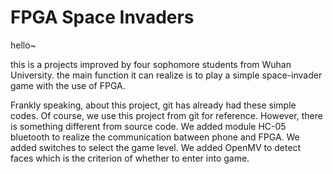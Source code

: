 # FPGA Space Invaders

hello~

this is a projects improved by four sophomore students from Wuhan University.
the main function it can realize is to play a simple space-invader game with the use of FPGA.

Frankly speaking, about this project, git has already had these simple codes. Of course, we use this project from git for reference.
However, there is something different from source code. 
We added module HC-05 bluetooth to realize the communication batween phone and FPGA. We added switches to select the game level. We added OpenMV to detect faces which is the criterion of whether to enter into game.
